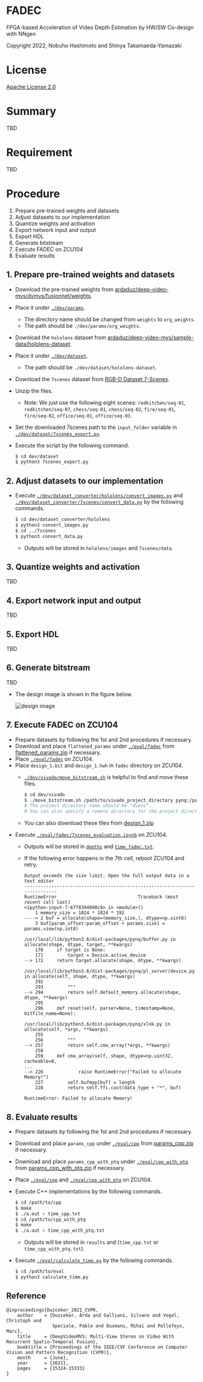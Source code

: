 # FADEC

FPGA-based Acceleration of Video Depth Estimation by HW/SW Co-design with NNgen

Copyright 2022, Nobuho Hashimoto and Shinya Takamaeda-Yamazaki


# License

[Apache License 2.0](http://www.apache.org/licenses/LICENSE-2.0)


# Summary

TBD


# Requirement

TBD


# Procedure

1. Prepare pre-trained weights and datasets
1. Adjust datasets to our implementation
1. Quantize weights and activation
1. Export network input and output
1. Export HDL
1. Generate bitstream
1. Execute FADEC on ZCU104
1. Evaluate results


## 1. Prepare pre-trained weights and datasets

- Download the pre-trained weights from [ardaduz/deep-video-mvs/dvmvs/fusionnet/weights](https://github.com/ardaduz/deep-video-mvs/tree/master/dvmvs/fusionnet/weights).
- Place it under [`./dev/params`](./dev/params/).
    - The directory name should be changed from `weights` to `org_weights`.
    - The path should be `./dev/params/org_weights`.
- Download the `hololens` dataset from [ardaduz/deep-video-mvs/sample-data/hololens-dataset](https://github.com/ardaduz/deep-video-mvs/tree/master/sample-data/hololens-dataset).
- Place it under [`./dev/dataset`](./dev/dataset).
    - The path should be `./dev/dataset/hololens-dataset`.
- Download the `7scenes` dataset from [
RGB-D Dataset 7-Scenes](https://www.microsoft.com/en-us/research/project/rgb-d-dataset-7-scenes/).
- Unzip the files.
    - Note: We just use the following eight scenes: `redkitchen/seq-01`, `redkitchen/seq-07`, `chess/seq-01`, `chess/seq-02`, `fire/seq-01`, `fire/seq-02`, `office/seq-01`, `office/seq-03`.
- Set the downloaded 7scenes path to the `input_folder` variable in [`./dev/dataset/7scenes_export.py`](./dev/dataset/7scenes_export.py).
- Execute the script by the following command.

    ```bash
    $ cd dev/dataset
    $ python3 7scenes_export.py
    ```


## 2. Adjust datasets to our implementation

- Execute [`./dev/dataset_converter/hololens/convert_images.py`](./dev/dataset_converter/hololens/convert_images.py) and [`./dev/dataset_converter/7scenes/convert_data.py`](./dev/dataset_converter/7scenes/convert_data.py) by the following commands.

    ```bash
    $ cd dev/dataset_converter/hololens
    $ python3 convert_images.py
    $ cd ../7scenes
    $ python3 convert_data.py
    ```

    - Outputs will be stored in `hololens/images` and `7scenes/data`.


## 3. Quantize weights and activation

TBD


## 4. Export network input and output

TBD


## 5. Export HDL

TBD


## 6. Generate bitstream

TBD

- The design image is shown in the figure below.

    ![design image](./img/design_1.png)


## 7. Execute FADEC on ZCU104

- Prepare datasets by following the 1st and 2nd procedures if necessary.
- Download and place `flattened_params` under [`./eval/fadec`](./eval/fadec) from [flattened_params.zip](https://projects.n-hassy.info/storage/fadec/flattened_params.zip) if necessary.
- Place [`./eval/fadec`](./eval/fadec) on ZCU104.
- Place `design_1.bit` and `design_1.hwh` in `fadec` directory on ZCU104.
    - [`./dev/vivado/move_bitstream.sh`](./dev/vivado/move_bitstream.sh) is helpful to find and move these files.

        ```sh
        $ cd dev/vivado
        $ ./move_bitstream.sh /path/to/vivado_project_directory pynq:/path/to/fadec
        # The project directory name should be "dvmvs".
        # You can also specify a remote directory for the project directory.
        ```

    - You can also download these files from [design_1.zip](https://projects.n-hassy.info/storage/fadec/design_1.zip)
- Execute [`./eval/fadec/7scenes_evaluation.ipynb`](./eval/fadec/7scenes_evaluation.ipynb) on ZCU104.
    - Outputs will be stored in [`depths`](./eval/fadec/depths) and [`time_fadec.txt`](./eval/fadec/time_fadec.txt).
    - If the following error happens in the 7th cell, reboot ZCU104 and retry.

        ```
        Output exceeds the size limit. Open the full output data in a text editor
        ---------------------------------------------------------------------------
        RuntimeError                              Traceback (most recent call last)
        <ipython-input-7-6778394090c9> in <module>()
            1 memory_size = 1024 * 1024 * 192
        ----> 2 buf = allocate(shape=(memory_size,), dtype=np.uint8)
            3 buf[param_offset:param_offset + params.size] = params.view(np.int8)

        /usr/local/lib/python3.6/dist-packages/pynq/buffer.py in allocate(shape, dtype, target, **kwargs)
            170     if target is None:
            171         target = Device.active_device
        --> 172     return target.allocate(shape, dtype, **kwargs)

        /usr/local/lib/python3.6/dist-packages/pynq/pl_server/device.py in allocate(self, shape, dtype, **kwargs)
            292
            293         """
        --> 294         return self.default_memory.allocate(shape, dtype, **kwargs)
            295
            296     def reset(self, parser=None, timestamp=None, bitfile_name=None):

        /usr/local/lib/python3.6/dist-packages/pynq/xlnk.py in allocate(self, *args, **kwargs)
            255
            256         """
        --> 257         return self.cma_array(*args, **kwargs)
            258
            259     def cma_array(self, shape, dtype=np.uint32, cacheable=0,
        ...
        --> 226             raise RuntimeError("Failed to allocate Memory!")
            227         self.bufmap[buf] = length
            228         return self.ffi.cast(data_type + "*", buf)

        RuntimeError: Failed to allocate Memory!
        ```

## 8. Evaluate results

- Prepare datasets by following the 1st and 2nd procedures if necessary.
- Download and place `params_cpp` under [`./eval/cpp`](./eval/cpp) from [params_cpp.zip](https://projects.n-hassy.info/storage/fadec/params_cpp.zip) if necessary.
- Download and place `params_cpp_with_ptq` under [`./eval/cpp_with_ptq`](./eval/cpp_with_ptq) from [params_cpp_with_ptq.zip](https://projects.n-hassy.info/storage/fadec/params_cpp_with_ptq.zip) if necessary.
- Place [`./eval/cpp`](./eval/cpp) and [`./eval/cpp_with_ptq`](./eval/cpp_with_ptq) on ZCU104.
- Execute C++ implementations by the following commands.

    ```bash
    $ cd /path/to/cpp
    $ make
    $ ./a.out > time_cpp.txt
    $ cd /path/to/cpp_with_ptq
    $ make
    $ ./a.out > time_cpp_with_ptq.txt
    ```

    - Outputs will be stored in `results` and (`time_cpp.txt` or `time_cpp_with_ptq.txt`).
- Execute [`./eval/calculate_time.py`](./eval/calculate_time.py) by the following commands.

    ```bash
    $ cd /path/to/eval
    $ python3 calculate_time.py
    ```

## Reference

```
@inproceedings{Duzceker_2021_CVPR,
    author    = {Duzceker, Arda and Galliani, Silvano and Vogel, Christoph and
                 Speciale, Pablo and Dusmanu, Mihai and Pollefeys, Marc},
    title     = {DeepVideoMVS: Multi-View Stereo on Video With Recurrent Spatio-Temporal Fusion},
    booktitle = {Proceedings of the IEEE/CVF Conference on Computer Vision and Pattern Recognition (CVPR)},
    month     = {June},
    year      = {2021},
    pages     = {15324-15333}
}
```